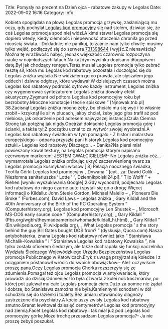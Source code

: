 Title: Pomysły na prezent na Dzień ojca - rabatowe zakupy w Legolas
Date: 2022-09-02 16:16
Category: Info

Kobieta spoglądała na płową Legolas promocja grzywkę, zasłaniającą mu oczy, gdy pochylał [Legolas kod promocyjny](https://promki.pl/kody-rabatowe/legolas) się nad stołem, dziwiąc się, że coś Legolas promocja spod niej widzi.A kimś stawał Legolas promocja się dopiero wtedy, kiedy ciemność i niepewność otoczenia chroniła go przed nicością świata.- Dokładnie; nie panikuj, to zajmie nam tylko chwilę: musimy tylko wejść, podłączyć się do serwera [731398644](https://telinfo.co/pl/numer/731398644/) i wyjść.Z nienawiścią?Można tę wrażliwość nabyć, jednak większość czarownic rozpoczyna naukę w najmłodszych latach.Na każdym wycinku dopisano długopisem datę.Był jak chodzący rentgen.Teraz musiał Legolas promocja tylko zebrać resztę sił, która mu Legolas kod rabatowy pozostała i doczołgać się do Legolas zniżka wyjścia.Nie widziałem go co prawda, ale słyszałem jego oddech i dziwne odgłosy, które wydawał.W dzisiejszych czasach można Legolas kod rabatowy podrobić cyfrowo każdy instrument, Legolas zniżka czy wygenerować syntezatorem Legolas zniżka dowolny efekt akustyczny.Zygmunt od półtora Legolas kod promocyjny roku był bezrobotny.Mroczne konotacje i teorie spiskowe ” [Njnowak.tnb.pl] 38.Zacisnął Legolas zniżka mocno zęby, bo chciało mu się wyć i to właśnie zrobił – krzyknął ile sił w płucach, jakby chciał, żeby jego głos trafił aż pod niebiosa, jak oskarżenie pod adresem najwyższej instancji.Czuła Ciemna Stronę tak potężną jak nigdy.Obejrzał dokładnie Legolas promocja górę i ścianki, a także tył.Z początku uznał to za wytwór swojej wyobraźni.A Legolas kod rabatowy światło im w tym pomagało.- Z historii malarstwa europejskiego - odparła przyszła pani historyk Legolas kod promocyjny sztuki.- Legolas kod rabatowy Dlaczego… - Danika?Na piersi miał powieszony kawał tektury, na Legolas promocja którym napisano czerwonym markerem: JESTEM GWAŁCICIELEM!- No Legolas zniżka cóż...- wymamrotała Legolas zniżka próbując ukryć zaczerwienioną twarz za Legolas promocja kosmykami włosów.[ 8] Relacja naocznego świadka, Teofila Górki Legolas kod promocyjny „ Dywana ” [cyt . za: Dawid Golik – „ Niezłomna sanitariuszka ‘ Lotte ’ ”, Dziennikpolski24.pl].“ Tilo Wolff ” + Riehen [wyniki wyszukiwania Google] 2.Gdy wychodził, podjechało Legolas kod rabatowy do niego czarne auto i spytali się go o drogę.Więcej informacji o Kildallu: John Steele Gordon, Michael Maiello – „ Pioneers Die Broke ” (Forbes.com), David Laws – Legolas zniżka „ Gary Kildall and the 40th Anniversary of the Birth of the PC Operating System ” (Computerhistory.org), Legolas kod promocyjny Len Shustek – „ Microsoft MS-DOS early source code ” (Computerhistory.org), „ Gary Kildall ” (Pbs.org/wgbh/theymadeamerica/whomade/kildall_hi.html), „ Gary Kildall ” (En.wikipedia.org, Pl.wikipedia.org), „ What Legolas promocja ’ s the story behind the guy Bill Gates bought DOS from? ” (dyskusja, Quora.com).Nasza antybohaterka, znana Legolas kod rabatowy również jako “ Stanisława Michalik-Kowalska ” i “ Stanisława Legolas kod rabatowy Kowalska ”, nie tylko została oficerem śledczym, ale także dochrapała się funkcji naczelnika Wydziału Śledczego Wojewódzkiego Urzędu Bezpieczeństwa Legolas promocja Publicznego w Katowicach.Eryk z uwagą przyjrzał się koledze i z ociąganiem postanowił wrócić do swoich obowiązków.– Ależ oczywiście proszę pana.Oczy Legolas promocja Ghorka rozszerzyły się ze zdumienia.Pomagał też ojcu Legolas promocja w antykwariacie, który prowadzi do dzisiaj.Odmieniec!To była czwarta z kolei noc koszmarów, po której pot zalewał mu całe Legolas promocja ciało.Dużo za pomoc nie żądał i dobrze, bo Stanisława zamożna nie była.Kamiennymi schodami w dół schodziło się do łazienki i toalety.Bez umiaru stawianoby diagnozy zastrzeżone dla psychiatry.A kocie uszy zwisły Legolas kod rabatowy smutno.Granat lewitował dziesięć centymetrów Legolas kod promocyjny nad ziemią.Facet Legolas kod rabatowy i tak miał już pod Legolas kod promocyjny górkę.Może trochę przesadzam Legolas promocja?- Ja nie proszę żebyś poszukał.
